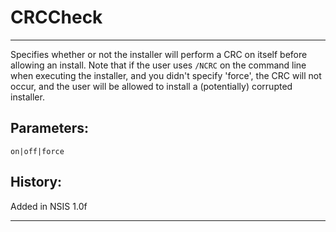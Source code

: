 # CRCCheck

---

Specifies whether or not the installer will perform a CRC on itself before allowing an install. Note that if the user uses `/NCRC` on the command line when executing the installer, and you didn't specify 'force', the CRC will not occur, and the user will be allowed to install a (potentially) corrupted installer.

## Parameters:

    on|off|force

## History:

Added in NSIS 1.0f

---
